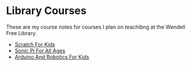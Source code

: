 # Library Courses

These are my course notes for courses I plan on teachibng at the Wendell Free 
Library. 

- [Scratch For Kids](https::/github.com/RobertPHeller/LibraryCourses/tree/main/ScratchForKids)
- [Sonic Pi For All Ages](https::/github.com/RobertPHeller/LibraryCourses/tree/main/SonicPiForAllAges)
- [Arduino And Robotics For Kids](https::/github.com/RobertPHeller/LibraryCourses/tree/main/ArduinoAndRoboticsForKids)


